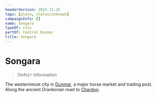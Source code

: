 ```yaml
---
headerVersion: 2023.11.25
tags: [place, status/unknown]
campaignInfo: []
name: Songara
typeOf: city
partOf: Central Dunmar
title: Songara
---
```

# Songara
>[!info]+ Information  
>   
>> 

The westernmost city in [Dunmar](<../dunmar.md>), a major horse market and trading post. Along the ancient Drankorian road to [Chardon](<../../../../west-coast/chardonian-empire/chardon/chardon.md>). 

